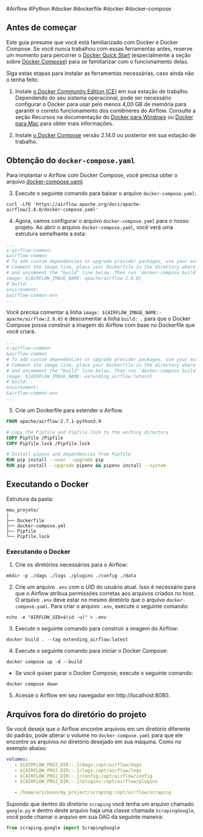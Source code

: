 #Airflow #Python #docker #dockerfile #docker #docker-compose 

## Antes de começar

Este guia presume que você está familiarizado com Docker e Docker Compose. Se você nunca trabalhou com essas ferramentas antes, reserve um momento para percorrer o [Docker Quick Start](https://docs.docker.com/get-started/) (especialmente a seção sobre [Docker Compose](https://docs.docker.com/get-started/08_using_compose/)) para se familiarizar com o funcionamento delas.

Siga estas etapas para instalar as ferramentas necessárias, caso ainda não o tenha feito.

1. Instale [o Docker Community Edition (CE)](https://docs.docker.com/engine/installation/) em sua estação de trabalho. Dependendo do seu sistema operacional, pode ser necessário configurar o Docker para usar pelo menos 4,00 GB de memória para garantir o correto funcionamento dos contêineres do Airflow. Consulte a seção Recursos na documentação do [Docker para Windows](https://docs.docker.com/docker-for-windows/#resources) ou [Docker para Mac](https://docs.docker.com/docker-for-mac/#resources) para obter mais informações.

2. Instale [o Docker Compose](https://docs.docker.com/compose/install/) versão 2.14.0 ou posterior em sua estação de trabalho.

## Obtenção do `docker-compose.yaml`

Para implantar o Airflow com Docker Compose, você precisa obter o arquivo [docker-compose.yaml](https://airflow.apache.org/docs/apache-airflow/2.8.0/docker-compose.yaml?_x_tr_sl=auto&_x_tr_tl=en&_x_tr_hl=en-US).

3. Execute o seguinte comando para baixar o arquivo `docker-compose.yaml`:

```shell
curl -LfO 'https://airflow.apache.org/docs/apache-airflow/2.8.0/docker-compose.yaml'
```

4. Agora, vamos configurar o arquivo `docker-compose.yaml` para o nosso projeto.
Ao abrir o arquivo `docker-compose.yaml`, você verá uma estrutura semelhante a esta:

```yaml
...
x-airflow-common:
&airflow-common
# To add custom dependencies or upgrade provider packages, use your extended image.
# Comment the image line, place your Dockerfile in the directory where you placed the docker-compose.yaml
# and uncomment the "build" line below. Then run `docker-compose build` to build the images.
image: ${AIRFLOW_IMAGE_NAME:-apache/airflow:2.8.0}
# build: .
environment:
&airflow-common-env
...
```

Você precisa comentar a linha `image: ${AIRFLOW_IMAGE_NAME:-apache/airflow:2.8.0}` e descomentar a linha `build: .` para que o Docker Compose possa construir a imagem do Airflow com base no Dockerfile que você criará.

```yaml
...
x-airflow-common:
&airflow-common
# To add custom dependencies or upgrade provider packages, use your extended image.
# Comment the image line, place your Dockerfile in the directory where you placed the docker-compose.yaml
# and uncomment the "build" line below. Then run `docker-compose build` to build the images.
image: ${AIRFLOW_IMAGE_NAME:-extending_airflow:latest}
# build: .
environment:
&airflow-common-env
...
```

5. Crie um Dockerfile para estender o Airflow.

```dockerfile
FROM apache/airflow:2.7.1-python3.9

# Copy the Pipfile and Pipfile.lock to the working directory
COPY Pipfile /Pipfile
COPY Pipfile.lock /Pipfile.lock

# Install pipenv and dependencies from Pipfile
RUN pip install --user --upgrade pip
RUN pip install --upgrade pipenv && pipenv install --system
```

## Executando o Docker

Estrutura da pasta:

```plaintext
meu_projeto/
│
├── Dockerfile
├── docker-compose.yml
├── Pipfile
└── Pipfile.lock
```

### Executando o Docker

1. Crie os diretórios necessários para o Airflow:

```shell
mkdir -p ./dags ./logs ./plugins ./config ./data
```

2. Crie um arquivo `.env` com o UID do usuário atual. Isso é necessário para que o Airflow atribua permissões corretas aos arquivos criados no host. O arquivo `.env` deve estar no mesmo diretório que o arquivo `docker-compose.yaml`. Para criar o arquivo `.env`, execute o seguinte comando:

```shell
echo -e "AIRFLOW_UID=$(id -u)" > .env
```

3. Execute o seguinte comando para construir a imagem do Airflow:

```shell
docker build . --tag extending_airflow:latest
```

4. Execute o seguinte comando para iniciar o Docker Compose:

```shell
docker compose up -d --build
```

- Se você quiser parar o Docker Compose, execute o seguinte comando:

```shell
docker compose down
```

5. Acesse o Airflow em seu navegador em http://localhost:8080.

## Arquivos fora do diretório do projeto

Se você deseja que o Airflow encontre arquivos em um diretório diferente do padrão, pode alterar o volume no `docker-compose.yaml` para que ele encontre os arquivos no diretório desejado em sua máquina. Como no exemplo abaixo:

```yaml
volumes:
   - ${AIRFLOW_PROJ_DIR:-.}/dags:/opt/airflow/dags
   - ${AIRFLOW_PROJ_DIR:-.}/logs:/opt/airflow/logs
   - ${AIRFLOW_PROJ_DIR:-.}/config:/opt/airflow/config
   - ${AIRFLOW_PROJ_DIR:-.}/plugins:/opt/airflow/plugins

   - /home/erickson/my_project/scraping:/opt/airflow/scraping
```

Supondo que dentro do diretório `scraping` você tenha um arquivo chamado `google.py` e dentro deste arquivo haja uma classe chamada `ScrapingGoogle`, você pode chamar o arquivo em sua DAG da seguinte maneira:

```python
from scraping.google import ScrapingGoogle
```